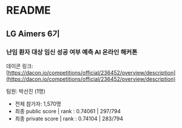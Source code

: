 # README

## **LG Aimers 6기**

### **난임 환자 대상 임신 성공 여부 예측 AI 온라인 해커톤**

데이콘 링크: [https://dacon.io/competitions/official/236452/overview/description](https://dacon.io/competitions/official/236452/overview/description)

팀원: 박선진 (1명)  
- 전체 참가자: 1,570명
- 최종 public score | rank : 0.74061 | 297/794
- 최종 private score | rank : 0.74104 | 283/794
